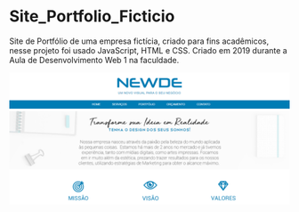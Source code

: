 # Site_Portfolio_Ficticio
Site de Portfólio de uma empresa fictícia, criado para fins acadêmicos, nesse projeto foi usado JavaScript, HTML e CSS.
Criado em 2019 durante a Aula de Desenvolvimento Web 1 na faculdade.

![Site_Portfolio_Ficticio](Site_Portfolio_Ficticio.png)
